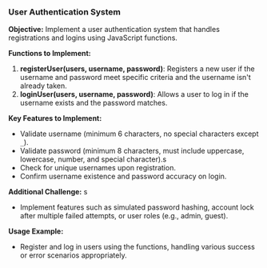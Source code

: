 
###  User Authentication System

**Objective:** Implement a user authentication system that handles registrations and logins using JavaScript functions.

**Functions to Implement:**
1. **registerUser(users, username, password)**: Registers a new user if the username and password meet specific criteria and the username isn't already taken.
2. **loginUser(users, username, password)**: Allows a user to log in if the username exists and the password matches.

**Key Features to Implement:**
- Validate username (minimum 6 characters, no special characters except `_`).
- Validate password (minimum 8 characters, must include uppercase, lowercase, number, and special character).s
- Check for unique usernames upon registration.
- Confirm username existence and password accuracy on login.

**Additional Challenge:** s
- Implement features such as simulated password hashing, account lock after multiple failed attempts, or user roles (e.g., admin, guest).

**Usage Example:**
- Register and log in users using the functions, handling various success or error scenarios appropriately.